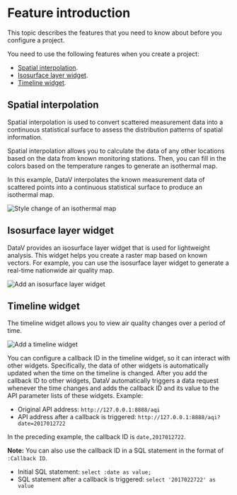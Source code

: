 # Feature introduction

This topic describes the features that you need to know about before you configure a project.

You need to use the following features when you create a project:

-   [Spatial interpolation](#section_94t_hh8_idy).
-   [Isosurface layer widget](#section_9ar_u3a_wt2).
-   [Timeline widget](#section_93c_jci_xc3).

## Spatial interpolation

Spatial interpolation is used to convert scattered measurement data into a continuous statistical surface to assess the distribution patterns of spatial information.

Spatial interpolation allows you to calculate the data of any other locations based on the data from known monitoring stations. Then, you can fill in the colors based on the temperature ranges to generate an isothermal map.

In this example, DataV interpolates the known measurement data of scattered points into a continuous statistical surface to produce an isothermal map.

![Style change of an isothermal map](https://static-aliyun-doc.oss-accelerate.aliyuncs.com/assets/img/en-US/8956557851/p47657.png)

## Isosurface layer widget

DataV provides an isosurface layer widget that is used for lightweight analysis. This widget helps you create a raster map based on known vectors. For example, you can use the isosurface layer widget to generate a real-time nationwide air quality map.

![Add an isosurface layer widget](https://static-aliyun-doc.oss-accelerate.aliyuncs.com/assets/img/en-US/4151860161/p9377.png)

## Timeline widget

The timeline widget allows you to view air quality changes over a period of time.

![Add a timeline widget](https://static-aliyun-doc.oss-accelerate.aliyuncs.com/assets/img/en-US/5151860161/p9378.png)

You can configure a callback ID in the timeline widget, so it can interact with other widgets. Specifically, the data of other widgets is automatically updated when the time on the timeline is changed. After you add the callback ID to other widgets, DataV automatically triggers a data request whenever the time changes and adds the callback ID and its value to the API parameter lists of these widgets. Example:

-   Original API address: `http://127.0.0.1:8888/aqi`
-   API address after a callback is triggered: `http://127.0.0.1:8888/aqi? date=2017012722`

In the preceding example, the callback ID is `date,2017012722`.

**Note:** You can also use the callback ID in a SQL statement in the format of `:Callback ID`.

-   Initial SQL statement: `select :date as value;`
-   SQL statement after a callback is triggered: `select '2017022722' as value`

